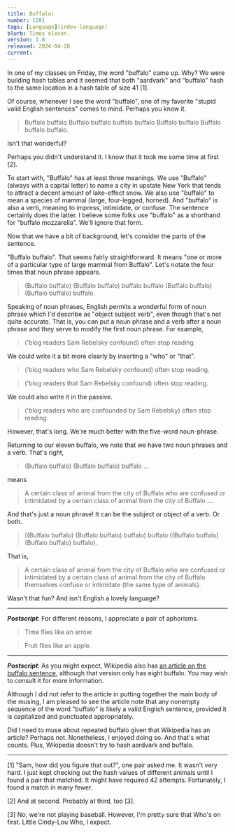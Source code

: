 ```yaml
---
title: Buffalo!
number: 1281
tags: [Language](index-language)
blurb: Times eleven.
version: 1.0
released: 2024-04-28
current: 
---
```

In one of my classes on Friday, the word "buffalo" came up. Why? We were building hash tables and it seemed that both "aardvark" and "buffalo" hash to the same location in a hash table of size 41 [1].

Of course, whenever I see the word "buffalo", one of my favorite "stupid valid English sentences" comes to mind. Perhaps you know it.

> Buffalo buffalo Buffalo buffalo buffalo buffalo Buffalo buffalo Buffalo buffalo buffalo.

Isn't that wonderful?

Perhaps you didn't understand it. I know that it took me some time at first [2].

To start with, "Buffalo" has at least three meanings. We use "Buffalo" (always with a capital letter) to name a city in upstate New York that tends to attract a decent amount of lake-effect snow. We also use "buffalo" to mean a species of mammal (large, four-legged, horned). And "buffalo" is also a verb, meaning to impress, intimidate, or confuse. The sentence certainly does the latter. I believe some folks use "buffalo" as a shorthand for "buffalo mozzarella". We'll ignore that form.

Now that we have a bit of background, let's consider the parts of the sentence.

"Buffalo buffalo". That seems fairly straightforward. It means "one or more of a particular type of large mammal from Buffalo". Let's notate the four times that noun phrase appears.

> (Buffalo buffalo) (Buffalo buffalo) buffalo buffalo (Buffalo buffalo) (Buffalo buffalo) buffalo.

Speaking of noun phrases, English permits a wonderful form of noun phrase which I'd describe as "object subject verb", even though that's not quite accurate. That is, you can put a noun phrase and a verb after a noun phrase and they serve to modify the first noun phrase. For example,

> ('blog readers Sam Rebelsky confound) often stop reading.

We could write it a bit more clearly by inserting a "who" or "that".

> ('blog readers who Sam Rebelsky confound) often stop reading.

> ('blog readers that Sam Rebelsky confound) often stop reading.

We could also write it in the passive.

> ('blog readers who are confounded by Sam Rebelsky) often stop reading.

However, that's long. We're much better with the five-word noun-phrase.

Returning to our eleven buffalo, we note that we have two noun phrases and a verb. That's right,

> (Buffalo buffalo) (Buffalo buffalo) buffalo  ...

means

> A certain class of animal from the city of Buffalo who are confused or intimidated by a certain class of animal from the city of Buffalo ....

And that's just a noun phrase! It can be the subject or object of a verb. Or both.

> ((Buffalo buffalo) (Buffalo buffalo) buffalo) buffalo ((Buffalo buffalo) (Buffalo buffalo) buffalo).

That is,

> A certain class of animal from the city of Buffalo who are confused or intimidated by a certain class of animal from the city of Buffalo themselves confuse or intimidate (the same type of animals).

Wasn't that fun? And isn't English a lovely language?

---

**_Postscript_**: For different reasons, I appreciate a pair of aphorisms.

> Time flies like an arrow.

> Fruit flies like an apple.

---

**_Postscript_**: As you might expect, Wikipedia also has [an article on the buffalo sentence](https://en.wikipedia.org/wiki/Buffalo_buffalo_Buffalo_buffalo_buffalo_buffalo_Buffalo_buffalo), although that version only has eight buffalo. You may wish to consult it for more information.

Although I did not refer to the article in putting together the main body of the musing, I am pleased to see the article note that any nonempty sequence of the word "buffalo" is likely a valid English sentence, provided it is capitalized and punctuated appropriately.

Did I need to muse about repeated buffalo given that Wikipedia has an article? Perhaps not. Nonetheless, I enjoyed doing so. And that's what counts. Plus, Wikipedia doesn't try to hash aardvark and buffalo.

---

[1] "Sam, how did you figure that out?", one pair asked me. It wasn't very hard. I just kept checking out the hash values of different animals until I found a pair that matched. It might have required 42 attempts. Fortunately, I found a match in many fewer.

[2] And at second. Probably at third, too [3].

[3] No, we're not playing baseball. However, I'm pretty sure that Who's on first. Little Cindy-Lou Who, I expect.
